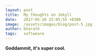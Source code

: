 ```yaml
---
layout: post
title:  My thoughts on Jekyll
date:   2017-05-26 15:05:55 +0300
image:  /assets/images/blog/post-5.jpg
author: bharath
tags:   softweare
---
```


**Goddammit, it's super cool.**
